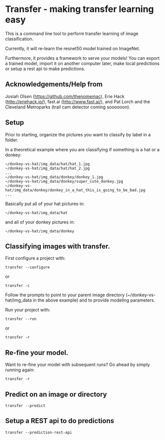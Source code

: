 # Transfer - making transfer learning easy

This is a command line tool to perform transfer learning of image classification.

Currently, it will re-learn the resnet50 model trained on ImageNet.

Furthermore, it provides a framework to serve your models!  You can export a trained model, import it on another computer later, make local predictions or setup a rest api to make predictions.

## Acknowledgements/Help from

Josiah Olsen (https://github.com/thenomemac), Erie Hack (http://eriehack.io/), fast.ai (http://www.fast.ai/), and Pat Lorch and the Cleveland Metroparks (trail cam detector coming soooooon).

## Setup

Prior to starting, organize the pictures you want to classify by label in a folder.

In a theoretical example where you are classifying if something is a hat or a donkey:

```
~/donkey-vs-hat/img_data/hat/hat_1.jpg
~/donkey-vs-hat/img_data/hat/hat_2.jpg
...
~/donkey-vs-hat/img_data/donkey/donkey_1.jpg
~/donkey-vs-hat/img_data/donkey/super_cute_donkey.jpg
~/donkey-vs-hat/img_data/donkey/donkey_in_a_hat_this_is_going_to_be_bad.jpg
...
```

Basically put all of your hat pictures in:

`~/donkey-vs-hat/img_data/hat`

and all of your donkey pictures in:

`~/donkey-vs-hat/img_data/donkey`

## Classifying images with transfer.

First configure a project with:

`transfer --configure`

or

`transfer -c`

Follow the prompts to point to your parent image directory (~/donkey-vs-hat/img_data in the above example) and to provide modeling parameters.

Run your project with:

`transfer --run`

or

`transfer -r`

## Re-fine your model.

Want to re-fine your model with subsequent runs?  Go ahead by simply running again:

`transfer -r`

## Predict on an image or directory

`transfer --predict`

## Setup a REST api to do predictions

`transfer --prediction-rest-api`
